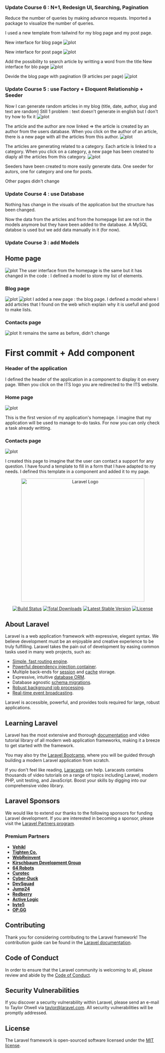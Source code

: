 ### Update Course 6 : N+1, Redesign UI, Searching, Pagination ###
Reduce the number of queries by making advance requests. Imported a package to visualize the number of queries.

I used a new template from tailwind for my blog page and my post page.

New interface for blog page
![plot](./screenshots_application/blog_course6.png)

New interface for post page
![plot](./screenshots_application/single_post_course6.png)

Add the possibility to search article by writting a word from the title
New interface for blo page
![plot](./screenshots_application/blog_course_6_bis.png)

Devide the blog page with pagination (9 articles per page)
![plot](./screenshots_application/blog_course_6_ter.png)

### Update Course 5 : use Factory + Eloquent Relationship + Seeder ###
Now I can generate random articles in my blog (title, date, author, slug and text are random)
Still 1 problem : text doesn't generate in english but I don't try how to fix it
![plot](./screenshots_application/blog_course5.png)

The article and the author are now linked => the article is created by an author from the users database.
When you click on the author of an article, there is a new page with all the articles from this author.
![plot](./screenshots_application/articles_author.png)

The articles are generating related to a category. Each article is linked to a category.
When you click on a category, a new page has been created to diaply all the articles from this category.
![plot](./screenshots_application/articles_category.png)

Seeders have been created to more easily generate data. One seeder for autors, one for category and one for posts. 

Other pages didn't change

### Update Course 4 : use Database ###
Nothing has change in the visuals of the application but the structure has been changed.

Now the data from the articles and from the homepage list are not in the models anymore but they have been added to the database.
A MySQL databse is used but we add data manually in it (for now).

### Update Course 3 : add Models ###
## Home page 
![plot](./screenshots_application/homepage2.png)
The user interface from the homepage is the same but it has changed in the code : I defined a model to store my list of elements.

### Blog page ###
![plot](./screenshots_application/blog.png)
![plot](./screenshots_application/blog_singlePost.png)
I added a new page : the blog page.
I defined a model where I add articles that I found on the web which explain why it is usefull and good to make lists.

### Contacts page ###
![plot](./screenshots_application/contacts.png)
It remains the same as before, didn't change

# First commit + Add component #
### Header of the application ###
I defined the header of the application in a component to display it on every page.
When you click on the ITS logo you are redirected to the ITS website.

### Home page ###
![plot](./screenshots_application/homepage.png)

This is the first version of my application's homepage. 
I imagine that my application will be used to manage to-do tasks.
For now you can only check a task already writting.

### Contacts page ###
![plot](./screenshots_application/contacts.png)

I created this page to imagine that the user can contact a support for any question.
I have found a template to fill in a form that I have adapted to my needs.
I defined this template in a component and added it to my page.




<p align="center"><a href="https://laravel.com" target="_blank"><img src="https://raw.githubusercontent.com/laravel/art/master/logo-lockup/5%20SVG/2%20CMYK/1%20Full%20Color/laravel-logolockup-cmyk-red.svg" width="400" alt="Laravel Logo"></a></p>

<p align="center">
<a href="https://github.com/laravel/framework/actions"><img src="https://github.com/laravel/framework/workflows/tests/badge.svg" alt="Build Status"></a>
<a href="https://packagist.org/packages/laravel/framework"><img src="https://img.shields.io/packagist/dt/laravel/framework" alt="Total Downloads"></a>
<a href="https://packagist.org/packages/laravel/framework"><img src="https://img.shields.io/packagist/v/laravel/framework" alt="Latest Stable Version"></a>
<a href="https://packagist.org/packages/laravel/framework"><img src="https://img.shields.io/packagist/l/laravel/framework" alt="License"></a>
</p>

## About Laravel

Laravel is a web application framework with expressive, elegant syntax. We believe development must be an enjoyable and creative experience to be truly fulfilling. Laravel takes the pain out of development by easing common tasks used in many web projects, such as:

- [Simple, fast routing engine](https://laravel.com/docs/routing).
- [Powerful dependency injection container](https://laravel.com/docs/container).
- Multiple back-ends for [session](https://laravel.com/docs/session) and [cache](https://laravel.com/docs/cache) storage.
- Expressive, intuitive [database ORM](https://laravel.com/docs/eloquent).
- Database agnostic [schema migrations](https://laravel.com/docs/migrations).
- [Robust background job processing](https://laravel.com/docs/queues).
- [Real-time event broadcasting](https://laravel.com/docs/broadcasting).

Laravel is accessible, powerful, and provides tools required for large, robust applications.

## Learning Laravel

Laravel has the most extensive and thorough [documentation](https://laravel.com/docs) and video tutorial library of all modern web application frameworks, making it a breeze to get started with the framework.

You may also try the [Laravel Bootcamp](https://bootcamp.laravel.com), where you will be guided through building a modern Laravel application from scratch.

If you don't feel like reading, [Laracasts](https://laracasts.com) can help. Laracasts contains thousands of video tutorials on a range of topics including Laravel, modern PHP, unit testing, and JavaScript. Boost your skills by digging into our comprehensive video library.

## Laravel Sponsors

We would like to extend our thanks to the following sponsors for funding Laravel development. If you are interested in becoming a sponsor, please visit the [Laravel Partners program](https://partners.laravel.com).

### Premium Partners

- **[Vehikl](https://vehikl.com/)**
- **[Tighten Co.](https://tighten.co)**
- **[WebReinvent](https://webreinvent.com/)**
- **[Kirschbaum Development Group](https://kirschbaumdevelopment.com)**
- **[64 Robots](https://64robots.com)**
- **[Curotec](https://www.curotec.com/services/technologies/laravel/)**
- **[Cyber-Duck](https://cyber-duck.co.uk)**
- **[DevSquad](https://devsquad.com/hire-laravel-developers)**
- **[Jump24](https://jump24.co.uk)**
- **[Redberry](https://redberry.international/laravel/)**
- **[Active Logic](https://activelogic.com)**
- **[byte5](https://byte5.de)**
- **[OP.GG](https://op.gg)**

## Contributing

Thank you for considering contributing to the Laravel framework! The contribution guide can be found in the [Laravel documentation](https://laravel.com/docs/contributions).

## Code of Conduct

In order to ensure that the Laravel community is welcoming to all, please review and abide by the [Code of Conduct](https://laravel.com/docs/contributions#code-of-conduct).

## Security Vulnerabilities

If you discover a security vulnerability within Laravel, please send an e-mail to Taylor Otwell via [taylor@laravel.com](mailto:taylor@laravel.com). All security vulnerabilities will be promptly addressed.

## License

The Laravel framework is open-sourced software licensed under the [MIT license](https://opensource.org/licenses/MIT).
